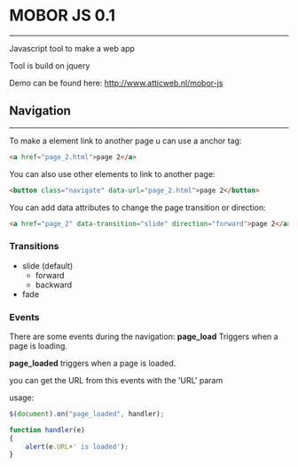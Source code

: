 # MOBOR JS 0.1
-------------
Javascript tool to make a web app

Tool is build on jquery

Demo can be found here:
http://www.atticweb.nl/mobor-js


## Navigation
-------------
To make a element link to another page u can use a anchor tag:
```html
<a href="page_2.html">page 2</a>
```
You can also use other elements to link to another page:
```html
<button class="navigate" data-url="page_2.html">page 2</button>
```
You can add data attributes to change the page transition or direction:
```html
<a href="page_2" data-transition="slide" direction="forward">page 2</a>
```
### Transitions
- slide (default)
  - forward
  - backward
- fade

### Events

There are some events during the navigation:
**page_load**
Triggers when a page is loading.

**page_loaded**
triggers when a page is loaded.

you can get the URL from this events with the 'URL' param

usage:
```js
$(document).on("page_loaded", handler);

function handler(e)
{
	alert(e.URL+' is loaded');
}
```